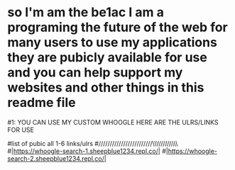 # so I'm am the be1ac I am a programing the future of the web for many users to use my applications they are pubicly available for use and you can help support my websites and other things in this readme file



#1: YOU CAN USE MY CUSTOM WHOOGLE HERE ARE THE ULRS/LINKS FOR USE

#list of pubic all 1-6 links/ulrs
#////////////////////////\\\\\\\\\\\\\\\\\\\\\\\\\\
#|https://whoogle-search-1.sheepblue1234.repl.co/|
#|https://whoogle-search-2.sheepblue1234.repl.co/|
